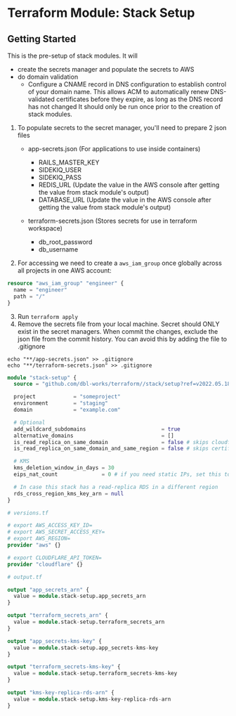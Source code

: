 # Terraform Module: Stack Setup
## Getting Started

This is the pre-setup of stack modules. It will
- create the secrets manager and populate the secrets to AWS
- do domain validation
  - Configure a CNAME record in DNS configuration to establish control of your domain name. This allows ACM to automatically renew DNS-validated certificates before they expire, as long as the DNS record has not changed
It should only be run once prior to the creation of stack modules.

1. To populate secrets to the secret manager, you'll need to prepare 2 json files
   - app-secrets.json (For applications to use inside containers)
     - RAILS_MASTER_KEY
     - SIDEKIQ_USER
     - SIDEKIQ_PASS
     - REDIS_URL (Update the value in the AWS console after getting the value from stack module's output)
     - DATABASE_URL (Update the value in the AWS console after getting the value from stack module's output)

   - terraform-secrets.json (Stores secrets for use in terraform workspace)
     - db_root_password
     - db_username

2. For accessing we need to create a `aws_iam_group` once globally across all projects in one AWS account:

```terraform
resource "aws_iam_group" "engineer" {
  name = "engineer"
  path = "/"
}
```

3. Run `terraform apply`
4. Remove the secrets file from your local machine. Secret should ONLY exist in the secret managers.
When commit the changes, exclude the json file from the commit history.
You can avoid this by adding the file to .gitignore

```
echo "**/app-secrets.json" >> .gitignore
echo "**/terraform-secrets.json" >> .gitignore
```


```terraform
module "stack-setup" {
  source = "github.com/dbl-works/terraform//stack/setup?ref=v2022.05.18"

  project            = "someproject"
  environment        = "staging"
  domain             = "example.com"

  # Optional
  add_wildcard_subdomains                        = true
  alternative_domains                            = []
  is_read_replica_on_same_domain                 = false # skips cloudflare
  is_read_replica_on_same_domain_and_same_region = false # skips certificate (you need a certificate if the replica is in a different geo region)

  # KMS
  kms_deletion_window_in_days = 30
  eips_nat_count              = 0 # if you need static IPs, set this to the number of AZs. Most likely, you do NOT need static IPs (the resulting NAT adds significant cost to the stack)

  # In case this stack has a read-replica RDS in a different region
  rds_cross_region_kms_key_arn = null
}

# versions.tf

# export AWS_ACCESS_KEY_ID=
# export AWS_SECRET_ACCESS_KEY=
# export AWS_REGION=
provider "aws" {}

# export CLOUDFLARE_API_TOKEN=
provider "cloudflare" {}
```

```terraform
# output.tf

output "app_secrets_arn" {
  value = module.stack-setup.app_secrets_arn
}

output "terraform_secrets_arn" {
  value = module.stack-setup.terraform_secrets_arn
}

output "app_secrets-kms-key" {
  value = module.stack-setup.app_secrets-kms-key
}

output "terraform_secrets-kms-key" {
  value = module.stack-setup.terraform_secrets-kms-key
}

output "kms-key-replica-rds-arn" {
  value = module.stack-setup.kms-key-replica-rds-arn
}

```
